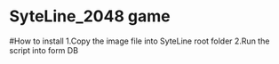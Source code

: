 # SyteLine_2048 game

#How to install
1.Copy the image file into SyteLine root folder
2.Run the script into form DB

